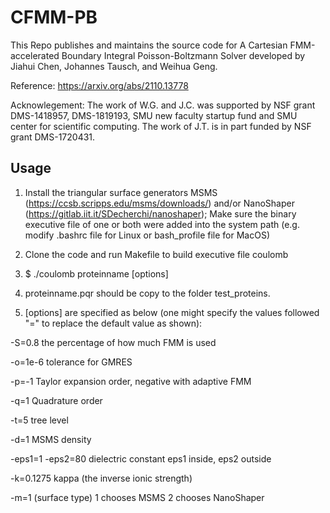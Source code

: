# CFMM-PB
This Repo publishes and maintains the source code for A Cartesian FMM-accelerated Boundary Integral Poisson-Boltzmann Solver developed by Jiahui Chen, Johannes Tausch, and Weihua Geng.

Reference: https://arxiv.org/abs/2110.13778

Acknowlegement: The work of W.G. and J.C. was supported by NSF grant DMS-1418957, DMS-1819193, SMU new faculty startup fund and SMU center for scientific computing. The work of J.T. is in part funded by NSF grant DMS-1720431.

## Usage
1. Install the triangular surface generators MSMS (https://ccsb.scripps.edu/msms/downloads/) and/or NanoShaper (https://gitlab.iit.it/SDecherchi/nanoshaper); Make sure the binary executive file of one or both were added into the system path (e.g. modify .bashrc file for Linux or bash_profile file for MacOS)

2. Clone the code and run Makefile to build executive file coulomb

3. $ ./coulomb proteinname [options]

4. proteinname.pqr should be copy to the folder test_proteins.

5. [options] are specified as below (one might specify the values followed "=" to replace the default value as shown):

-S=0.8
the percentage of how much FMM is used

-o=1e-6
tolerance for GMRES

-p=-1
Taylor expansion order, negative with adaptive FMM

-q=1
Quadrature order

-t=5
tree level

-d=1
MSMS density

-eps1=1 
-eps2=80
dielectric constant eps1 inside, eps2 outside

-k=0.1275
kappa (the inverse ionic strength)

-m=1 (surface type)
1 chooses MSMS
2 chooses NanoShaper





